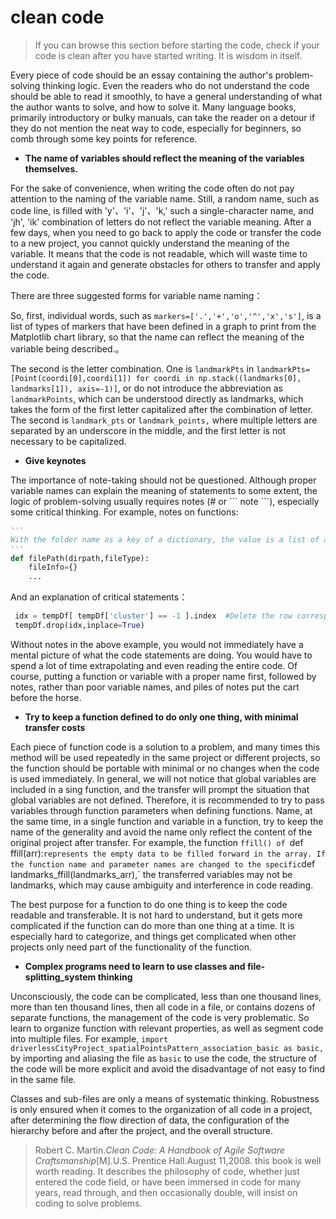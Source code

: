 # clean code
> If you can browse this section before starting the code, check if your code is clean after you have started writing. It is wisdom in itself.

Every piece of code should be an essay containing the author's problem-solving thinking logic. Even the readers who do not understand the code should be able to read it smoothly, to have a general understanding of what the author wants to solve, and how to solve it. Many language books, primarily introductory or bulky manuals, can take the reader on a detour if they do not mention the neat way to code, especially for beginners, so comb through some key points for reference.

* **The name of variables should reflect the meaning of the variables themselves.**

For the sake of convenience, when writing the code often do not pay attention to the naming of the variable name. Still, a random name, such as code line, is filled with 'y'、'i'、'j'、'k,' such a single-character name, and 'jh', 'ik' combination of letters do not reflect the variable meaning. After a few days, when you need to go back to apply the code or transfer the code to a new project, you cannot quickly understand the meaning of the variable. It means that the code is not readable, which will waste time to understand it again and generate obstacles for others to transfer and apply the code.

There are three suggested forms for variable name naming：

So, first, individual words, such as `markers=['.','+','o','^','x','s']`, is a list of types of markers that have been defined in a graph to print from the Matplotlib chart library, so that the name can reflect the meaning of the variable being described.。

The second is the letter combination. One is `landmarkPts` in `landmarkPts=[Point(coordi[0],coordi[1]) for coordi in np.stack((landmarks[0], landmarks[1]), axis=-1)]`, or do not introduce the abbreviation as `landmarkPoints`, which can be understood directly as landmarks, which takes the form of the first letter capitalized after the combination of letter. The second is `landmark_pts` or `landmark_points,` where multiple letters are separated by an underscore in the middle, and the first letter is not necessary to be capitalized.

* **Give keynotes**

The importance of note-taking should not be questioned. Although proper variable names can explain the meaning of statements to some extent, the logic of problem-solving usually requires notes (# or \``` note \```), especially some critical thinking. For example, notes on functions:
```python
'''
With the folder name as a key of a dictionary, the value is a list of all filenames under that folder. File types can be defined by themselves.
'''
def filePath(dirpath,fileType):
    fileInfo={}
    ...
```
And an explanation of critical statements：
```python
 idx = tempDf[ tempDf['cluster'] == -1 ].index  #Delete the row corresponding to the field 'cluster' value of -1, namely the independent OSM point data, and no clustering, is formed.
 tempDf.drop(idx,inplace=True)  
```
Without notes in the above example, you would not immediately have a mental picture of what the code statements are doing. You would have to spend a lot of time extrapolating and even reading the entire code.  Of course, putting a function or variable with a proper name first, followed by notes, rather than poor variable names, and piles of notes put the cart before the horse.

* **Try to keep a function defined to do only one thing, with minimal transfer costs**

Each piece of function code is a solution to a problem, and many times this method will be used repeatedly in the same project or different projects, so the function should be portable with minimal or no changes when the code is used immediately. In general, we will not notice that global variables are included in a sing function, and the transfer will prompt the situation that global variables are not defined. Therefore, it is recommended to try to pass variables through function parameters when defining functions. Name, at the same time, in a single function and variable in a function, try to keep the name of the generality and avoid the name only reflect the content of the original project after transfer.  For example, the function `ffill() of `def ffill(arr):` represents the empty data to be filled forward in the array. If the function name and parameter names are changed to the specific `def landmarks_ffill(landmarks_arr),` the transferred variables may not be landmarks, which may cause ambiguity and interference in code reading.

The best purpose for a function to do one thing is to keep the code readable and transferable. It is not hard to understand, but it gets more complicated if the function can do more than one thing at a time. It is especially hard to categorize, and things get complicated when other projects only need part of the functionality of the function.

* **Complex programs need to learn to use classes and file-splitting_system thinking**

Unconsciously, the code can be complicated, less than one thousand lines, more than ten thousand lines, then all code in a file, or contains dozens of separate functions, the management of the code is very problematic. So learn to organize function with relevant properties, as well as segment code into multiple files. For example, `import driverlessCityProject_spatialPointsPattern_association_basic as basic,` by importing and aliasing the file as `basic` to use the code, the structure of the code will be more explicit and avoid the disadvantage of not easy to find in the same file. 

Classes and sub-files are only a means of systematic thinking. Robustness is only ensured when it comes to the organization of all code in a project, after determining the flow direction of data, the configuration of the hierarchy before and after the project, and the overall structure.

> Robert C. Martin.<em>Clean Code: A Handbook of Agile Software Craftsmanship</em>[M].U.S. Prentice Hall.August 11,2008. this book is well worth reading. It describes the philosophy of code, whether just entered the code field, or have been immersed in code for many years, read through, and then occasionally double, will insist on coding to solve problems.